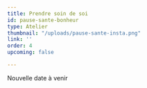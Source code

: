 ```yaml
---
title: Prendre soin de soi
id: pause-sante-bonheur
type: Atelier
thumbnail: "/uploads/pause-sante-insta.png"
link: ''
order: 4
upcoming: false

---
```

Nouvelle date à venir